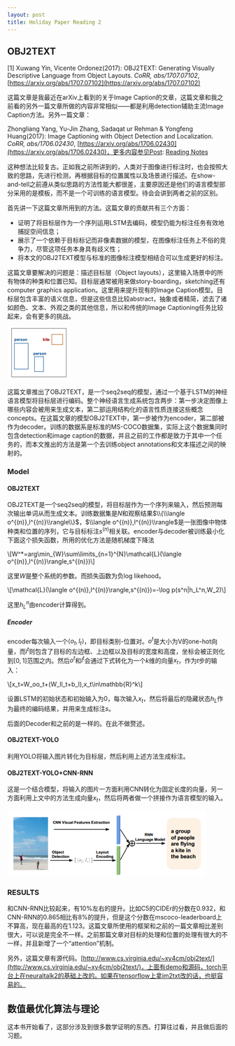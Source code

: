 ```yaml
---
layout: post
title: Holiday Paper Reading 2
---
```


## OBJ2TEXT

[1] Xuwang Yin, Vicente Ordonez(2017): OBJ2TEXT: Generating Visually Descriptive Language from Object Layouts. *CoRR, abs/1707.07102*, [https://arxiv.org/abs/1707.07102](https://arxiv.org/abs/1707.07102)

这篇文章是我最近在arXiv上看到的关于Image Caption的文章，这篇文章和我之前看的另外一篇文章所做的内容非常相似——都是利用detection辅助主流Image Caption方法。另外一篇文章：

Zhongliang Yang, Yu-Jin Zhang, Sadaqat ur Rehman & Yongfeng Huang(2017): Image Captioning with Object Detection and Localization. *CoRR, abs/1706.02430*, [https://arxiv.org/abs/1706.02430](https://arxiv.org/abs/1706.02430)，更多内容参见Post: [Reading Notes](/2017/06/21/Reading-Notes/)

这种想法比较复古。正如我之前所讲到的，人类对于图像进行标注时，也会按照大致的思路，先进行检测，再根据目标的位置属性以及场景进行描述。在show-and-tell之前遵从类似思路的方法性能大都很差，主要原因还是他们的语言模型部分采用的是模板，而不是一个可训练的语言模型。待会会讲到两者之前的区别。

首先讲一下这篇文章所用到的方法。这篇文章的贡献共有三个方面：
* 证明了将目标层作为一个序列运用LSTM去编码，模型仍能为标注任务有效地捕捉空间信息；
* 展示了一个依赖于目标标记而非像素数据的模型，在图像标注任务上不俗的竞争力，尽管这项任务本身具有歧义性；
* 将本文的OBJ2TEXT模型与标准的图像标注模型相结合可以生成更好的标注。

这篇文章要解决的问题是：描述目标层（Object layouts），这里输入场景中的所有物体的种类和位置已知。目标层通常被用来做story-boarding，sketching还有computer graphics application。这里用来提升现有的Image Caption模型。目标层包含丰富的语义信息，但是这些信息比较abstract，抽象或者精简，滤去了诸如颜色、文本、外观之类的其他信息，所以和传统的Image Captioning任务比较起来，会有更多的挑战。

![](/images/2017-07-25-1.png)

这篇文章推出了OBJ2TEXT，是一个seq2seq的模型，通过一个基于LSTM的神经语言模型将目标层进行编码。整个神经语言生成系统包含两步：第一步决定图像上哪些内容会被用来生成文本，第二部运用结构化的语言性质连接这些概念concepts。在这篇文章的模型OBJ2TEXT中，第一步被作为encoder，第二部被作为decoder。训练的数据系是标准的MS-COCO数据集，实际上这个数据集同时包含detection和image caption的数据，并且之前的工作都是致力于其中一个任务的，而本文推出的方法是第一个去训练object annotations和文本描述之间的映射的。

### Model
#### OBJ2TEXT

OBJ2TEXT是一个seq2seq的模型，将目标层作为一个序列来输入，然后预测每次输出单词从而生成文本。训练数据集是$N$和观察结果$\\{\\langle o^{(n)},l^{(n)}\\rangle\\}$，$\\langle o^{(n)},l^{(n)}\\rangle$是一张图像中物体种类和位置的序列，它与目标标注${s^{(n)}}$相关联。encoder与decoder被训练最小化下面这个损失函数，所用的优化方法是随机梯度下降法

\\[W^*=arg\min_{W}\sum\limits_{n=1}^{N}\mathcal{L}(\langle o^{(n)},l^{(n)}\rangle,s^{(n)})\\]

这里$W$是整个系统的参数。而损失函数为负log likehood。

\\[\mathcal{L}(\langle o^{(n)},l^{(n)}\rangle,s^{(n)})=-\log p(s^n\|h_L^n,W_2)\\]

这里$h_L^n$由encoder计算得到。

##### Encoder

encoder每次输入一个$\langle o_t,l_t\rangle$，即目标类别-位置对。$o^t$是大小为V的one-hot向量，而$l^t$则包含了目标的左边框、上边框以及目标的宽度和高度，坐标会被正则化到$[0,1]$范围之内。然后$o^t$和$l^t$会通过下式转化为一个$k$维的向量$x_t$，作为$t$步的输入：

\\[x_t=W_oo_t+(W_ll_t+b_l),x_t\in\mathbb{R}^k\\]

设置LSTM的初始状态和初始输入为0，每次输入$x_t$，然后将最后的隐藏状态$h_L$作为最终的编码结果，并用来生成标注$s$。

后面的Decoder和之前的是一样的。在此不做赘述。

#### OBJ2TEXT-YOLO

利用YOLO将输入图片转化为目标层，然后利用上述方法生成标注。

#### OBJ2TEXT-YOLO+CNN-RNN

这是一个结合模型，将输入的图片一方面利用CNN转化为固定长度的向量，另一方面利用上文中的方法生成向量$x_t$，然后将两者做一个拼接作为语言模型的输入。

![](/images/2017-07-25-2.png)

### RESULTS

和CNN-RNN比较起来，有10%左右的提升。比如C5的CIDEr的分数在0.932，和CNN-RNN的0.865相比有8%的提升，但是这个分数在mscoco-leaderboard上不算高，现在最高的在1.123。这篇文章所使用的框架和之前的一篇文章相比差别很大，可以说是完全不一样。之前那篇文章对目标的处理和位置的处理有很大的不一样，并且新增了一个“attention”机制。

另外，这篇文章有源代码。[http://www.cs.virginia.edu/~xy4cm/obj2text/](http://www.cs.virginia.edu/~xy4cm/obj2text/)，上面有demo和源码，torch平台上在neuraltalk2的基础上改的。如果在tensorflow上拿im2txt改的话，也挺容易的。

## 数值最优化算法与理论

这本书开始看了，这部分涉及到很多数学证明的东西。打算往过看，并且做后面的习题。